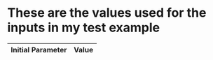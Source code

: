# These are the values used for the inputs in my test example


Initial Parameter | Value
------------ | -------------
